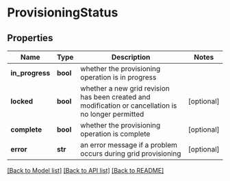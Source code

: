 # ProvisioningStatus

## Properties
Name | Type | Description | Notes
------------ | ------------- | ------------- | -------------
**in_progress** | **bool** | whether the provisioning operation is in progress | 
**locked** | **bool** | whether a new grid revision has been created and modification or cancellation is no longer permitted  | [optional] 
**complete** | **bool** | whether the provisioning operation is complete | [optional] 
**error** | **str** | an error message if a problem occurs during grid provisioning | [optional] 

[[Back to Model list]](../README.md#documentation-for-models) [[Back to API list]](../README.md#documentation-for-api-endpoints) [[Back to README]](../README.md)

